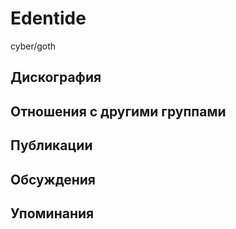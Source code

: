 # Edentide

cyber/goth

## Дискография


## Отношения с другими группами


## Публикации


## Обсуждения


## Упоминания

